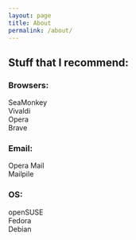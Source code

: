 ```yaml
---
layout: page
title: About
permalink: /about/
---
```


## Stuff that I recommend:

### Browsers:
SeaMonkey  
Vivaldi  
Opera  
Brave

### Email:
Opera Mail  
Mailpile

### OS:
openSUSE  
Fedora  
Debian
